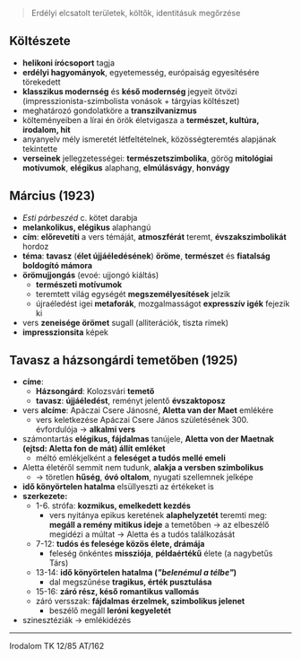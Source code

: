 > Erdélyi elcsatolt területek, költők, identitásuk megőrzése
## Költészete
- **helikoni írócsoport** tagja
- **erdélyi hagyományok**, egyetemesség, európaiság egyesítésére törekedett
- **klasszikus modernség** és **késő modernség** jegyeit ötvözi (impresszionista-szimbolista vonások + tárgyias költészet)
- meghatározó gondolatköre a **transzilvanizmus**
- költeményeiben a lírai én örök életvigasza a **természet, kultúra, irodalom, hit**
- anyanyelv mély ismeretét létfeltételnek, közösségteremtés alapjának tekintette
- **verseinek** jellegzetességei: **természetszimbolika**, görög **mitológiai motívumok**, **elégikus** alaphang, **elmúlásvágy**, **honvágy**
## Március (1923)
- *Esti párbeszéd* c. kötet darabja
- **melankolikus, elégikus** alaphangú
- **cím**: **előrevetíti** a vers témáját, **atmoszférát** teremt, **évszakszimbolikát** hordoz
- **téma**: **tavasz** (**élet újjáéledésének**) **öröme**, **természet** és **fiatalság** **boldogító mámora**
- **örömujjongás** (evoé: ujjongó kiáltás)
	- **természeti motívumok**
	- teremtett világ egységét **megszemélyesítések** jelzik
	- újraéledést igei **metaforák**, mozgalmasságot **expresszív igék** fejezik ki
- vers **zeneisége örömet** sugall (alliterációk, tiszta rímek)
- **impresszionsita** képek
## Tavasz a házsongárdi temetőben (1925)
- **címe**:
	- **Házsongárd**: Kolozsvári **temető**
	- **tavasz**: **újjáéledést**, reményt jelentő **évszaktoposz**
- vers **alcíme**: Apáczai Csere Jánosné, **Aletta van der Maet** emlékére
	- vers keletkezése Apáczai Csere János születésének 300. évfordulója -> **alkalmi vers**
- számontartás **elégikus, fájdalmas** tanújele, **Aletta von der Maetnak (ejtsd: Aletta fon de mát) állít emléket**
	- méltó emlékjelként a **feleséget a tudós mellé emeli**
- Aletta életéről semmit nem tudunk, **alakja a versben szimbolikus**
	- -> töretlen **hűség**, **óvó oltalom**, nyugati szellemnek jelképe
- **idő könyörtelen hatalma** elsüllyeszti az értékeket is
- **szerkezete:**
	- 1-6. strófa: **kozmikus, emelkedett kezdés**
		- vers nyitánya epikus keretének **alaphelyzetét** teremti meg: **megáll a remény mitikus ideje** a temetőben -> az elbeszélő megidézi a múltat -> Aletta és a tudós találkozását
	- 7-12: **tudós és felesége közös élete, drámája**
		- feleség önkéntes **missziója**, **példaértékű** élete (a nagybetűs Társ)
	- 13-14: **idő könyörtelen hatalma (*"belenémul a télbe"*)**
		- dal megszűnése **tragikus, érték pusztulása**
	- 15-16: **záró rész, késő romantikus vallomás**
	- záró versszak: **fájdalmas érzelmek, szimbolikus jelenet**
		- beszélő megáll **leróni kegyeletét**
- szinesztéziák -> emlékidézés
---
Irodalom TK 12/85
AT/162